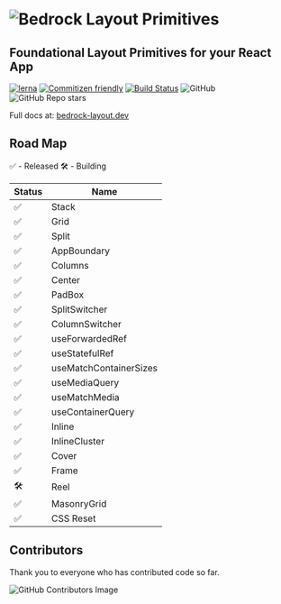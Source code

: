 # ![Bedrock Layout Primitives](https://user-images.githubusercontent.com/5460770/77477816-8df68000-6de2-11ea-83be-9f12c8de7f0d.png)

## Foundational Layout Primitives for your React App

[![lerna](https://img.shields.io/badge/maintained%20with-lerna-cc00ff.svg)](https://lerna.js.org/)
[![Commitizen friendly](https://img.shields.io/badge/commitizen-friendly-brightgreen.svg)](http://commitizen.github.io/cz-cli/)
[![Build Status](https://travis-ci.com/Bedrock-Layouts/Bedrock.svg?branch=master)](https://travis-ci.com/Bedrock-Layouts/Bedrock)
![GitHub](https://img.shields.io/github/license/Bedrock-Layouts/Bedrock)
![GitHub Repo stars](https://img.shields.io/github/stars/Bedrock-Layouts/Bedrock?style=social)

Full docs at: [bedrock-layout.dev](https://bedrock-layout.dev/)

## Road Map

✅ - Released
🛠 - Building

| Status | Name                   |
| ------ | ---------------------- |
| ✅     | Stack                  |
| ✅     | Grid                   |
| ✅     | Split                  |
| ✅     | AppBoundary            |
| ✅     | Columns                |
| ✅     | Center                 |
| ✅     | PadBox                 |
| ✅     | SplitSwitcher          |
| ✅     | ColumnSwitcher         |
| ✅     | useForwardedRef        |
| ✅     | useStatefulRef         |
| ✅     | useMatchContainerSizes |
| ✅     | useMediaQuery          |
| ✅     | useMatchMedia          |
| ✅     | useContainerQuery      |
| ✅     | Inline                 |
| ✅     | InlineCluster          |
| ✅     | Cover                  |
| ✅     | Frame                  |
| 🛠      | Reel                   |
| ✅     | MasonryGrid            |
| ✅     | CSS Reset              |

## Contributors

Thank you to everyone who has contributed code so far.

![GitHub Contributors Image](https://contrib.rocks/image?repo=Bedrock-Layouts/Bedrock)
